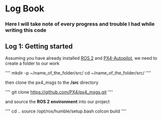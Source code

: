 # Log Book
### Here I will take note of every progress and trouble I had while writing this code


## Log 1: Getting started
Assuming you have already installed [ROS 2](https://docs.ros.org/en/humble/Installation/Ubuntu-Install-Debians.html) and [PX4-Autopilot](https://docs.px4.io/main/en/ros2/user_guide.html), we need to create a folder to our work

''''
mkdir -p ~/name_of_the_folder/src/
cd ~/name_of_the_folder/src/
''''

then clone the px4_msgs to the **/src** directory

''''
git clone https://github.com/PX4/px4_msgs.git
''''

and source the **ROS 2 environment** into our project

''''
cd ..
source /opt/ros/humble/setup.bash
colcon build
''''

